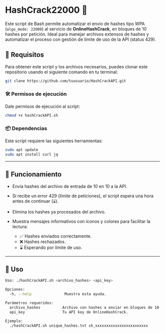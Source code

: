 # HashCrack22000 🔑

Este script de Bash permite automatizar el envío de hashes tipo WPA (`algo_mode: 22000`) al servicio de **OnlineHashCrack**, en bloques de 10 hashes por petición. Ideal para manejar archivos extensos de hashes y automatizar el proceso con gestión de límite de uso de la API (status 429).

## 🚀 Requisitos

Para obtener este script y los archivos necesarios, puedes clonar este repositorio usando el siguiente comando en tu terminal:

```bash
git clone https://github.com/tuusuario/HashCrackAPI.git
```

### 🛠 Permisos de ejecución

Dale permisos de ejecución al script:

```bash
chmod +x hashCrackAPI.sh
```

### 📦 Dependencias

Este script requiere las siguientes herramientas:

```bash
sudo apt update
sudo apt install curl jq
```

---

## 🧠 Funcionamiento

* Envía hashes del archivo de entrada de 10 en 10 a la API.
* Si recibe un error 429 (límite de peticiones), el script espera una hora antes de continuar (`⌛`).
* Elimina los hashes ya procesados del archivo.
* Muestra mensajes informativos con íconos y colores para facilitar la lectura:

  * ✅ Hashes enviados correctamente.
  * ❌ Hashes rechazados.
  * ⌛ Esperando por límite de uso.

---

## 📌 Uso

```bash
Uso: ./hashCrackAPI.sh <archivo_hashes> <api_key>

Opciones:
  -h, --help               Muestra esta ayuda.

Parámetros requeridos:
  archivo_hashes          Archivo con hashes a enviar en bloques de 10.        Ej: unique_hashes.txt
  api_key                 Tu API key de OnlineHashCrack.                      Ej: sk_xxxxxxxxxxxxxxxxxxxxxxxx

Ejemplo:
  ./hashCrackAPI.sh unique_hashes.txt sk_xxxxxxxxxxxxxxxxxxxxxxxx
```
